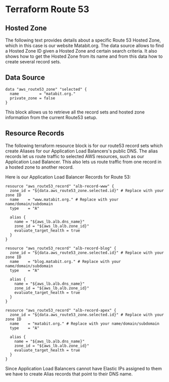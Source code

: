 
# Terraform Route 53

## Hosted Zone

The following text provides details about a specific Route 53 Hosted Zone, which in this case is our website Matabit.org. The data source allows to find a Hosted Zone ID given a Hosted Zone and certain search criteria. It also shows how to get the Hosted Zone from its name and from this data how to create several record sets. 


## Data Source
```
data "aws_route53_zone" "selected" {
  name         = "matabit.org."
  private_zone = false
}
```

This block allows us to retrieve all the record sets and hosted zone information from the current Route53 setup.


## Resource Records

The following terraform resource block is for our route53 record sets which create Aliases for our Application Load Balancers's public DNS. The alias records let us route traffic to selected AWS resources, such as our Application Load Balancer. This also lets us route traffic from one record in a hosted zone to another record. 

Here is our Application Load Balancer Records for Route 53:

```
resource "aws_route53_record" "alb-record-www" {
  zone_id = "${data.aws_route53_zone.selected.id}" # Replace with your zone ID
  name    = "www.matabit.org." # Replace with your name/domain/subdomain
  type    = "A"

  alias {
    name = "${aws_lb.alb.dns_name}"
    zone_id = "${aws_lb.alb.zone_id}"
    evaluate_target_health = true
  }
}

resource "aws_route53_record" "alb-record-blog" {
  zone_id = "${data.aws_route53_zone.selected.id}" # Replace with your zone ID
  name    = "blog.matabit.org." # Replace with your name/domain/subdomain
  type    = "A"

  alias {
    name = "${aws_lb.alb.dns_name}"
    zone_id = "${aws_lb.alb.zone_id}"
    evaluate_target_health = true
  }
}

resource "aws_route53_record" "alb-record-apex" {
  zone_id = "${data.aws_route53_zone.selected.id}" # Replace with your zone ID
  name    = "matabit.org." # Replace with your name/domain/subdomain
  type    = "A"

  alias {
    name = "${aws_lb.alb.dns_name}"
    zone_id = "${aws_lb.alb.zone_id}"
    evaluate_target_health = true
  }
}
```

Since Application Load Balancers cannot have Elastic IPs assigned to them we have to create Alias records that point to their DNS name.